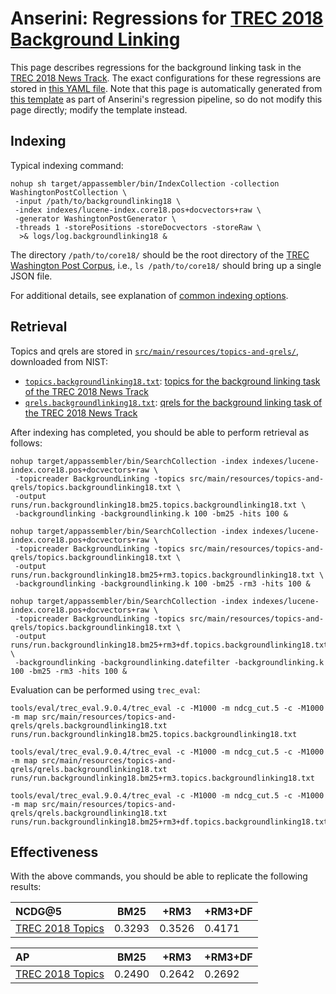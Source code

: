 # Anserini: Regressions for [TREC 2018 Background Linking](http://trec-news.org/)

This page describes regressions for the background linking task in the [TREC 2018 News Track](http://trec-news.org/).
The exact configurations for these regressions are stored in [this YAML file](../src/main/resources/regression/backgroundlinking18.yaml).
Note that this page is automatically generated from [this template](../src/main/resources/docgen/templates/backgroundlinking18.template) as part of Anserini's regression pipeline, so do not modify this page directly; modify the template instead.

## Indexing

Typical indexing command:

```
nohup sh target/appassembler/bin/IndexCollection -collection WashingtonPostCollection \
 -input /path/to/backgroundlinking18 \
 -index indexes/lucene-index.core18.pos+docvectors+raw \
 -generator WashingtonPostGenerator \
 -threads 1 -storePositions -storeDocvectors -storeRaw \
  >& logs/log.backgroundlinking18 &
```

The directory `/path/to/core18/` should be the root directory of the [TREC Washington Post Corpus](https://trec.nist.gov/data/wapost/), i.e., `ls /path/to/core18/`
should bring up a single JSON file.

For additional details, see explanation of [common indexing options](common-indexing-options.md).

## Retrieval

Topics and qrels are stored in [`src/main/resources/topics-and-qrels/`](../src/main/resources/topics-and-qrels/), downloaded from NIST:

+ [`topics.backgroundlinking18.txt`](../src/main/resources/topics-and-qrels/topics.backgroundlinking18.txt): [topics for the background linking task of the TREC 2018 News Track](https://trec.nist.gov/data/news/2018/newsir18-topics.txt)
+ [`qrels.backgroundlinking18.txt`](../src/main/resources/topics-and-qrels/qrels.backgroundlinking18.txt): [qrels for the background linking task of the TREC 2018 News Track](https://trec.nist.gov/data/news/2018/bqrels.exp-gains.txt)

After indexing has completed, you should be able to perform retrieval as follows:

```
nohup target/appassembler/bin/SearchCollection -index indexes/lucene-index.core18.pos+docvectors+raw \
 -topicreader BackgroundLinking -topics src/main/resources/topics-and-qrels/topics.backgroundlinking18.txt \
 -output runs/run.backgroundlinking18.bm25.topics.backgroundlinking18.txt \
 -backgroundlinking -backgroundlinking.k 100 -bm25 -hits 100 &

nohup target/appassembler/bin/SearchCollection -index indexes/lucene-index.core18.pos+docvectors+raw \
 -topicreader BackgroundLinking -topics src/main/resources/topics-and-qrels/topics.backgroundlinking18.txt \
 -output runs/run.backgroundlinking18.bm25+rm3.topics.backgroundlinking18.txt \
 -backgroundlinking -backgroundlinking.k 100 -bm25 -rm3 -hits 100 &

nohup target/appassembler/bin/SearchCollection -index indexes/lucene-index.core18.pos+docvectors+raw \
 -topicreader BackgroundLinking -topics src/main/resources/topics-and-qrels/topics.backgroundlinking18.txt \
 -output runs/run.backgroundlinking18.bm25+rm3+df.topics.backgroundlinking18.txt \
 -backgroundlinking -backgroundlinking.datefilter -backgroundlinking.k 100 -bm25 -rm3 -hits 100 &
```

Evaluation can be performed using `trec_eval`:

```
tools/eval/trec_eval.9.0.4/trec_eval -c -M1000 -m ndcg_cut.5 -c -M1000 -m map src/main/resources/topics-and-qrels/qrels.backgroundlinking18.txt runs/run.backgroundlinking18.bm25.topics.backgroundlinking18.txt

tools/eval/trec_eval.9.0.4/trec_eval -c -M1000 -m ndcg_cut.5 -c -M1000 -m map src/main/resources/topics-and-qrels/qrels.backgroundlinking18.txt runs/run.backgroundlinking18.bm25+rm3.topics.backgroundlinking18.txt

tools/eval/trec_eval.9.0.4/trec_eval -c -M1000 -m ndcg_cut.5 -c -M1000 -m map src/main/resources/topics-and-qrels/qrels.backgroundlinking18.txt runs/run.backgroundlinking18.bm25+rm3+df.topics.backgroundlinking18.txt
```

## Effectiveness

With the above commands, you should be able to replicate the following results:

NCDG@5                                  | BM25      | +RM3      | +RM3+DF   |
:---------------------------------------|-----------|-----------|-----------|
[TREC 2018 Topics](../src/main/resources/topics-and-qrels/topics.backgroundlinking18.txt)| 0.3293    | 0.3526    | 0.4171    |


AP                                      | BM25      | +RM3      | +RM3+DF   |
:---------------------------------------|-----------|-----------|-----------|
[TREC 2018 Topics](../src/main/resources/topics-and-qrels/topics.backgroundlinking18.txt)| 0.2490    | 0.2642    | 0.2692    |

